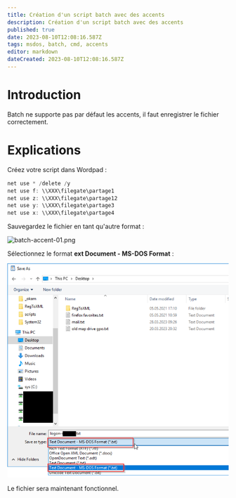 ```yaml
---
title: Création d'un script batch avec des accents
description: Création d'un script batch avec des accents
published: true
date: 2023-08-10T12:08:16.587Z
tags: msdos, batch, cmd, accents
editor: markdown
dateCreated: 2023-08-10T12:08:16.587Z
---
```


# Introduction

Batch ne supporte pas par défaut les accents, il faut enregistrer le fichier correctement.


# Explications

Créez votre script dans Wordpad :

```powershell
net use * /delete /y
net use f: \\XXX\filegate\partage1
net use z: \\XXX\filegate\partage12
net use y: \\XXX\filegate\partage3
net use x: \\XXX\filegate\partage4
```

Sauvegardez le fichier en tant qu'autre format : 

![batch-accent-01.png](/windows/batch/accents/batch-accent-01.png)

Sélectionnez le format **ext Document - MS-DOS Format** :

![batch-accent-02.png](/windows/batch/accents/batch-accent-02.png)


Le fichier sera maintenant fonctionnel.